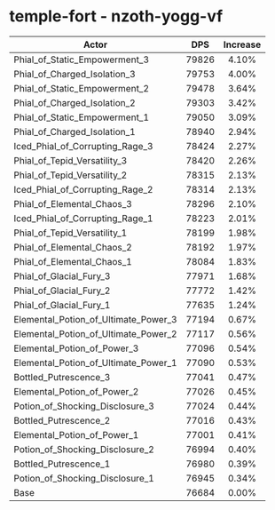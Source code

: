# temple-fort - nzoth-yogg-vf
| Actor | DPS | Increase |
|---|:---:|:---:|
|Phial_of_Static_Empowerment_3|79826|4.10%|
|Phial_of_Charged_Isolation_3|79753|4.00%|
|Phial_of_Static_Empowerment_2|79478|3.64%|
|Phial_of_Charged_Isolation_2|79303|3.42%|
|Phial_of_Static_Empowerment_1|79050|3.09%|
|Phial_of_Charged_Isolation_1|78940|2.94%|
|Iced_Phial_of_Corrupting_Rage_3|78424|2.27%|
|Phial_of_Tepid_Versatility_3|78420|2.26%|
|Phial_of_Tepid_Versatility_2|78315|2.13%|
|Iced_Phial_of_Corrupting_Rage_2|78314|2.13%|
|Phial_of_Elemental_Chaos_3|78296|2.10%|
|Iced_Phial_of_Corrupting_Rage_1|78223|2.01%|
|Phial_of_Tepid_Versatility_1|78199|1.98%|
|Phial_of_Elemental_Chaos_2|78192|1.97%|
|Phial_of_Elemental_Chaos_1|78084|1.83%|
|Phial_of_Glacial_Fury_3|77971|1.68%|
|Phial_of_Glacial_Fury_2|77772|1.42%|
|Phial_of_Glacial_Fury_1|77635|1.24%|
|Elemental_Potion_of_Ultimate_Power_3|77194|0.67%|
|Elemental_Potion_of_Ultimate_Power_2|77117|0.56%|
|Elemental_Potion_of_Power_3|77096|0.54%|
|Elemental_Potion_of_Ultimate_Power_1|77090|0.53%|
|Bottled_Putrescence_3|77041|0.47%|
|Elemental_Potion_of_Power_2|77026|0.45%|
|Potion_of_Shocking_Disclosure_3|77024|0.44%|
|Bottled_Putrescence_2|77016|0.43%|
|Elemental_Potion_of_Power_1|77001|0.41%|
|Potion_of_Shocking_Disclosure_2|76994|0.40%|
|Bottled_Putrescence_1|76980|0.39%|
|Potion_of_Shocking_Disclosure_1|76945|0.34%|
|Base|76684|0.00%|
